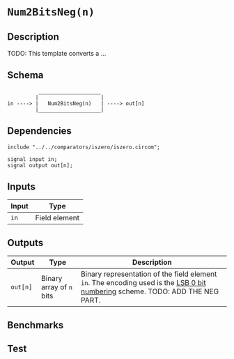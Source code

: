 # `Num2BitsNeg(n)`

## Description

TODO: This template converts a ... 

## Schema

```
          ____________________     
         |                    |
in ----> |   Num2BitsNeg(n)   | ----> out[n]
         |____________________|     
```

## Dependencies

```
include "../../comparators/iszero/iszero.circom";
```

    signal input in;
    signal output out[n];

## Inputs

| Input           | Type           |
| -------------   | -------------  | 
| `in`            | Field element  |

## Outputs

| Output           | Type                     | Description     |
| -------------    | -------------            | ----------      | 
| `out[n]`         | Binary array of `n` bits | Binary representation of the field element `in`. The encoding used is the [LSB 0 bit numbering](https://en.wikipedia.org/wiki/Bit_numbering#LSB_0_bit_numbering) scheme. TODO: ADD THE NEG PART. |

## Benchmarks 

## Test